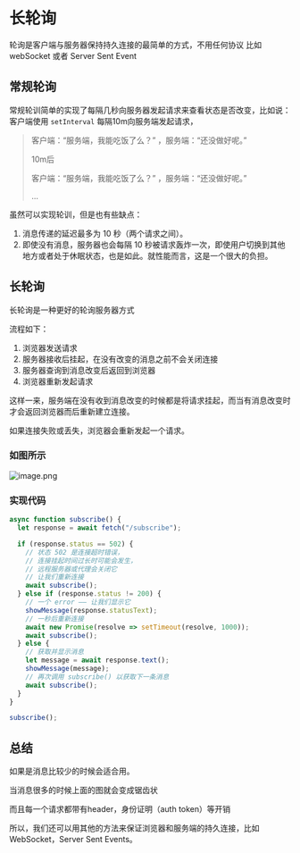 # 长轮询

轮询是客户端与服务器保持持久连接的最简单的方式，不用任何协议 比如 webSocket 或者 Server Sent Event


## 常规轮询
常规轮训简单的实现了每隔几秒向服务器发起请求来查看状态是否改变，比如说：客户端使用 `setInterval` 每隔10m向服务端发起请求，

>客户端：“服务端，我能吃饭了么？” ，服务端：“还没做好呢。”
>
>10m后
>
>客户端：“服务端，我能吃饭了么？” ，服务端：“还没做好呢。”
>
>...

虽然可以实现轮训，但是也有些缺点：

1. 消息传递的延迟最多为 10 秒（两个请求之间）。
2. 即使没有消息，服务器也会每隔 10 秒被请求轰炸一次，即使用户切换到其他地方或者处于休眠状态，也是如此。就性能而言，这是一个很大的负担。


## 长轮询

长轮询是一种更好的轮询服务器方式

流程如下：

1. 浏览器发送请求
2. 服务器接收后挂起，在没有改变的消息之前不会关闭连接
3. 服务器查询到消息改变后返回到浏览器
4. 浏览器重新发起请求

这样一来，服务端在没有收到消息改变的时候都是将请求挂起，而当有消息改变时才会返回浏览器而后重新建立连接。

如果连接失败或丢失，浏览器会重新发起一个请求。

### 如图所示
![image.png](https://p1-juejin.byteimg.com/tos-cn-i-k3u1fbpfcp/020275eb192b4ecd9b7f0b5f8e62af1f~tplv-k3u1fbpfcp-watermark.image?)

### 实现代码
```` js
async function subscribe() {
  let response = await fetch("/subscribe");

  if (response.status == 502) {
    // 状态 502 是连接超时错误，
    // 连接挂起时间过长时可能会发生，
    // 远程服务器或代理会关闭它
    // 让我们重新连接
    await subscribe();
  } else if (response.status != 200) {
    // 一个 error —— 让我们显示它
    showMessage(response.statusText);
    // 一秒后重新连接
    await new Promise(resolve => setTimeout(resolve, 1000));
    await subscribe();
  } else {
    // 获取并显示消息
    let message = await response.text();
    showMessage(message);
    // 再次调用 subscribe() 以获取下一条消息
    await subscribe();
  }
}

subscribe();
````

## 总结
如果是消息比较少的时候会适合用。

当消息很多的时候上面的图就会变成锯齿状

而且每一个请求都带有header，身份证明（auth token）等开销

所以，我们还可以用其他的方法来保证浏览器和服务端的持久连接，比如 WebSocket，Server Sent Events。


